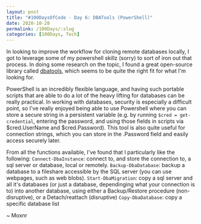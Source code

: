 ```yaml
---
layout: post
title: "#100DaysOfCode - Day 6: DBATools (PowerShell)"
date: 2020-10-28
permalink: /100Days/:slug
categories: [100Days, Tech]
---
```


In looking to improve the workflow for cloning remote databases locally, I got to leverage some of my powershell skillz (sorry) to sort of iron out that process. In doing some research on the topic, I found a great open-source library called [dbatools](https://github.com/sqlcollaborative/dbatools/), which seems to be quite the right fit for what I'm looking for.

PowerShell is an incredibly flexible language, and having such portable scripts that are able to do a lot of the heavy lifting for databases can be really practical. In working with databases, security is especially a difficult point, so I've really enjoyed being able to use Powershell where you can store a secure string in a persistent variable (e.g. by running `$cred = get-credential`, entering the password, and using those fields in scripts via $cred.UserName and $cred.Password). This tool is also quite useful for connection strings, which you can store in the .Password field and easily access securely later.

From all the functions available, I've found that I particularly like the following:
`Connect-DbaInstance`: connect to, and store the connection to, a sql server or database, local or remotely.
`Backup-DbaDatabase`: backup a database to a fileshare accessible by the SQL server (you can use webpages, such as web blobs).
`Start-DbaMigration`: copy a sql server and all it's databases (or just a database, dependinging what your connection is to) into another database, using either a Backup/Restore procedure (non-disruptive), or a Detach/reattach (disruptive)
`Copy-DbaDatabase`: copy a specific database list

~ Moxnr
